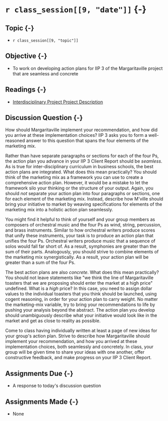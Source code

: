 # `r class_session[[9, "date"]]` {-}

## Topic {-}

- `r class_session[[9, "topic"]]`

## Objective {-}

- To work on developing action plans for IIP 3 of the Margaritaville project
that are seamless and concrete

## Readings {-}

- [Interdisciplinary Project Project Description][]

## Discussion Question {-}

How should Margaritaville implement your recommendation, and how did you arrive
at these implementation choices? IIP 3 asks you to form a well-reasoned answer
to this question that spans the four elements of the marketing mix.

Rather than have separate paragraphs or sections for each of the four Ps, the
action plan you advance in your IIP 3 Client Report should be *seamless*. As is
true for inter-disciplinary curriculum in business schools, the best action
plans are integrated. What does this mean practically? You should think of the
marketing mix as a framework you can use to create a comprehensive action plan.
However, it would be a mistake to let the framework silo your thinking or the
structure of your output. Again, you should *not* separate your action plan into
four paragraphs or sections, one for each element of the marketing mix. Instead,
describe how M'ville should bring your initiative to market by weaving
specifications for elements of the marketing mix into a holistic action plan
seamlessly.

You might find it helpful to think of yourself and your group members as
composers of orchestral music and the four Ps as wind, string, percussion, and
brass instruments. Similar to how orchestral writers produce scores that unify
these instruments, your task is to produce an action plan that unifies the four
Ps. Orchestral writers produce music that a sequence of solos would fall far
short of. As a result, symphonies are greater than the sum of their parts.
Analogously, you should strive to combine elements of the marketing mix
synergistically. As a result, your action plan will be greater than a sum of the
four Ps.

The best action plans are also *concrete*. What does this mean practically? You
should not leave statements like "we think the line of Margaritaville toasters
that we are proposing should enter the market at a high price" undefined. What
is a *high* price? In this case, you need to assign dollar values to the
individual toasters that you think should be launched, using cogent reasoning,
in order for your action plan to carry weight. No matter the marketing-mix
variable, try to bring your recommendations to life by pushing your analysis
beyond the abstract. The action plan you develop should unambiguously describe
what your initiative would look like in the market and get as close to reality
as possible.

Come to class having individually written at least a page of new ideas for your
group's action plan. Strive to describe how Margaritaville should implement your
recommendation, and how you arrived at these implementation choices, both
seamlessly and concretely. In class, your group will be given time to share your
ideas with one another, offer constructive feedback, and make progress on your
IIP 3 Client Report.

## Assignments Due {-}

- A response to today's discussion question

## Assignments Made {-}

- None

[Interdisciplinary Project Project Description]: https://blackboard.comm.virginia.edu/bbcswebdav/pid-137365-dt-content-rid-866173_1/xid-866173_1